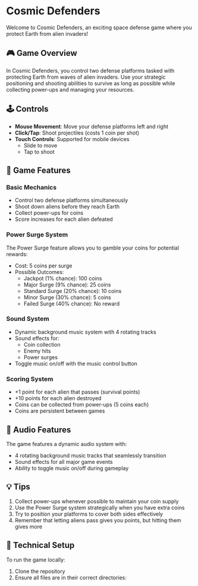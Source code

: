 # Cosmic Defenders

Welcome to Cosmic Defenders, an exciting space defense game where you protect Earth from alien invaders!

## 🎮 Game Overview

In Cosmic Defenders, you control two defense platforms tasked with protecting Earth from waves of alien invaders. Use your strategic positioning and shooting abilities to survive as long as possible while collecting power-ups and managing your resources.

## 🕹️ Controls

- **Mouse Movement**: Move your defense platforms left and right
- **Click/Tap**: Shoot projectiles (costs 1 coin per shot)
- **Touch Controls**: Supported for mobile devices
  - Slide to move
  - Tap to shoot

## 🎯 Game Features

### Basic Mechanics
- Control two defense platforms simultaneously
- Shoot down aliens before they reach Earth
- Collect power-ups for coins
- Score increases for each alien defeated

### Power Surge System
The Power Surge feature allows you to gamble your coins for potential rewards:
- Cost: 5 coins per surge
- Possible Outcomes:
  - Jackpot (1% chance): 100 coins
  - Major Surge (9% chance): 25 coins
  - Standard Surge (20% chance): 10 coins
  - Minor Surge (30% chance): 5 coins
  - Failed Surge (40% chance): No reward

### Sound System
- Dynamic background music system with 4 rotating tracks
- Sound effects for:
  - Coin collection
  - Enemy hits
  - Power surges
- Toggle music on/off with the music control button

### Scoring System
- +1 point for each alien that passes (survival points)
- +10 points for each alien destroyed
- Coins can be collected from power-ups (5 coins each)
- Coins are persistent between games

## 🎵 Audio Features
The game features a dynamic audio system with:
- 4 rotating background music tracks that seamlessly transition
- Sound effects for all major game events
- Ability to toggle music on/off during gameplay

## 💡 Tips
1. Collect power-ups whenever possible to maintain your coin supply
2. Use the Power Surge system strategically when you have extra coins
3. Try to position your platforms to cover both sides effectively
4. Remember that letting aliens pass gives you points, but hitting them gives more

## 🔧 Technical Setup
To run the game locally:
1. Clone the repository
2. Ensure all files are in their correct directories:

